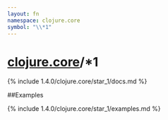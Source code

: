 ```yaml
---
layout: fn
namespace: clojure.core
symbol: "\\*1"
---
```


# [clojure.core](../)/\*1

{% include 1.4.0/clojure.core/star_1/docs.md %}

##Examples

{% include 1.4.0/clojure.core/star_1/examples.md %}

